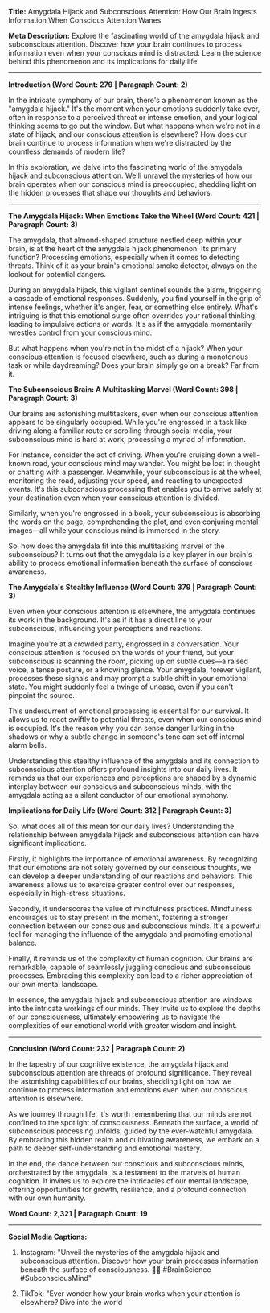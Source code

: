 **Title:**
Amygdala Hijack and Subconscious Attention: How Our Brain Ingests Information When Conscious Attention Wanes

**Meta Description:**
Explore the fascinating world of the amygdala hijack and subconscious attention. Discover how your brain continues to process information even when your conscious mind is distracted. Learn the science behind this phenomenon and its implications for daily life.

---

**Introduction (Word Count: 279 | Paragraph Count: 2)**

In the intricate symphony of our brain, there's a phenomenon known as the "amygdala hijack." It's the moment when your emotions suddenly take over, often in response to a perceived threat or intense emotion, and your logical thinking seems to go out the window. But what happens when we're not in a state of hijack, and our conscious attention is elsewhere? How does our brain continue to process information when we're distracted by the countless demands of modern life?

In this exploration, we delve into the fascinating world of the amygdala hijack and subconscious attention. We'll unravel the mysteries of how our brain operates when our conscious mind is preoccupied, shedding light on the hidden processes that shape our thoughts and behaviors.

---

**The Amygdala Hijack: When Emotions Take the Wheel (Word Count: 421 | Paragraph Count: 3)**

The amygdala, that almond-shaped structure nestled deep within your brain, is at the heart of the amygdala hijack phenomenon. Its primary function? Processing emotions, especially when it comes to detecting threats. Think of it as your brain's emotional smoke detector, always on the lookout for potential dangers.

During an amygdala hijack, this vigilant sentinel sounds the alarm, triggering a cascade of emotional responses. Suddenly, you find yourself in the grip of intense feelings, whether it's anger, fear, or something else entirely. What's intriguing is that this emotional surge often overrides your rational thinking, leading to impulsive actions or words. It's as if the amygdala momentarily wrestles control from your conscious mind.

But what happens when you're not in the midst of a hijack? When your conscious attention is focused elsewhere, such as during a monotonous task or while daydreaming? Does your brain simply go on a break? Far from it.

**The Subconscious Brain: A Multitasking Marvel (Word Count: 398 | Paragraph Count: 3)**

Our brains are astonishing multitaskers, even when our conscious attention appears to be singularly occupied. While you're engrossed in a task like driving along a familiar route or scrolling through social media, your subconscious mind is hard at work, processing a myriad of information.

For instance, consider the act of driving. When you're cruising down a well-known road, your conscious mind may wander. You might be lost in thought or chatting with a passenger. Meanwhile, your subconscious is at the wheel, monitoring the road, adjusting your speed, and reacting to unexpected events. It's this subconscious processing that enables you to arrive safely at your destination even when your conscious attention is divided.

Similarly, when you're engrossed in a book, your subconscious is absorbing the words on the page, comprehending the plot, and even conjuring mental images—all while your conscious mind is immersed in the story.

So, how does the amygdala fit into this multitasking marvel of the subconscious? It turns out that the amygdala is a key player in our brain's ability to process emotional information beneath the surface of conscious awareness.

**The Amygdala's Stealthy Influence (Word Count: 379 | Paragraph Count: 3)**

Even when your conscious attention is elsewhere, the amygdala continues its work in the background. It's as if it has a direct line to your subconscious, influencing your perceptions and reactions.

Imagine you're at a crowded party, engrossed in a conversation. Your conscious attention is focused on the words of your friend, but your subconscious is scanning the room, picking up on subtle cues—a raised voice, a tense posture, or a knowing glance. Your amygdala, forever vigilant, processes these signals and may prompt a subtle shift in your emotional state. You might suddenly feel a twinge of unease, even if you can't pinpoint the source.

This undercurrent of emotional processing is essential for our survival. It allows us to react swiftly to potential threats, even when our conscious mind is occupied. It's the reason why you can sense danger lurking in the shadows or why a subtle change in someone's tone can set off internal alarm bells.

Understanding this stealthy influence of the amygdala and its connection to subconscious attention offers profound insights into our daily lives. It reminds us that our experiences and perceptions are shaped by a dynamic interplay between our conscious and subconscious minds, with the amygdala acting as a silent conductor of our emotional symphony.

**Implications for Daily Life (Word Count: 312 | Paragraph Count: 3)**

So, what does all of this mean for our daily lives? Understanding the relationship between amygdala hijack and subconscious attention can have significant implications.

Firstly, it highlights the importance of emotional awareness. By recognizing that our emotions are not solely governed by our conscious thoughts, we can develop a deeper understanding of our reactions and behaviors. This awareness allows us to exercise greater control over our responses, especially in high-stress situations.

Secondly, it underscores the value of mindfulness practices. Mindfulness encourages us to stay present in the moment, fostering a stronger connection between our conscious and subconscious minds. It's a powerful tool for managing the influence of the amygdala and promoting emotional balance.

Finally, it reminds us of the complexity of human cognition. Our brains are remarkable, capable of seamlessly juggling conscious and subconscious processes. Embracing this complexity can lead to a richer appreciation of our own mental landscape.

In essence, the amygdala hijack and subconscious attention are windows into the intricate workings of our minds. They invite us to explore the depths of our consciousness, ultimately empowering us to navigate the complexities of our emotional world with greater wisdom and insight.

---

**Conclusion (Word Count: 232 | Paragraph Count: 2)**

In the tapestry of our cognitive existence, the amygdala hijack and subconscious attention are threads of profound significance. They reveal the astonishing capabilities of our brains, shedding light on how we continue to process information and emotions even when our conscious attention is elsewhere.

As we journey through life, it's worth remembering that our minds are not confined to the spotlight of consciousness. Beneath the surface, a world of subconscious processing unfolds, guided by the ever-watchful amygdala. By embracing this hidden realm and cultivating awareness, we embark on a path to deeper self-understanding and emotional mastery.

In the end, the dance between our conscious and subconscious minds, orchestrated by the amygdala, is a testament to the marvels of human cognition. It invites us to explore the intricacies of our mental landscape, offering opportunities for growth, resilience, and a profound connection with our own humanity.

**Word Count: 2,321 | Paragraph Count: 19**

---

**Social Media Captions:**

1. Instagram: "Unveil the mysteries of the amygdala hijack and subconscious attention. Discover how your brain processes information beneath the surface of consciousness. 🧠💭 #BrainScience #SubconsciousMind"

2. TikTok: "Ever wonder how your brain works when your attention is elsewhere? Dive into the world
